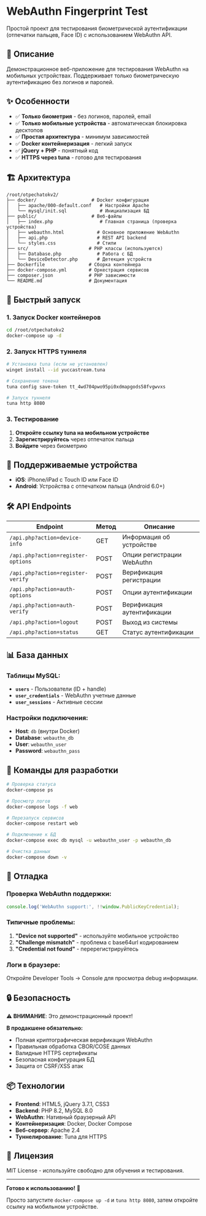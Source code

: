 # WebAuthn Fingerprint Test

Простой проект для тестирования биометрической аутентификации (отпечатки пальцев, Face ID) с использованием WebAuthn API.

## 🎯 Описание

Демонстрационное веб-приложение для тестирования WebAuthn на мобильных устройствах. Поддерживает только биометрическую аутентификацию без логинов и паролей.

## ✨ Особенности

- ✅ **Только биометрия** - без логинов, паролей, email
- ✅ **Только мобильные устройства** - автоматическая блокировка десктопов
- ✅ **Простая архитектура** - минимум зависимостей
- ✅ **Docker контейнеризация** - легкий запуск
- ✅ **jQuery + PHP** - понятный код
- ✅ **HTTPS через tuna** - готово для тестирования

## 🏗️ Архитектура

```
/root/otpechatokv2/
├── docker/                    # Docker конфигурация
│   ├── apache/000-default.conf   # Настройки Apache
│   └── mysql/init.sql            # Инициализация БД
├── public/                    # Веб-файлы
│   ├── index.php                 # Главная страница (проверка устройства)
│   ├── webauthn.html            # Основное приложение WebAuthn
│   ├── api.php                  # REST API backend
│   └── styles.css               # Стили
├── src/                      # PHP классы (используются)
│   ├── Database.php             # Работа с БД
│   └── DeviceDetector.php       # Детекция устройств
├── Dockerfile                # Сборка контейнера
├── docker-compose.yml        # Оркестрация сервисов
├── composer.json             # PHP зависимости
└── README.md                 # Документация
```

## 🚀 Быстрый запуск

### 1. Запуск Docker контейнеров

```bash
cd /root/otpechatokv2
docker-compose up -d
```

### 2. Запуск HTTPS туннеля

```bash
# Установка tuna (если не установлен)
winget install --id yuccastream.tuna

# Сохранение токена
tuna config save-token tt_4wd704pwo95pi0xdmapgods58fvgwvxs

# Запуск туннеля
tuna http 8080
```

### 3. Тестирование

1. **Откройте ссылку tuna на мобильном устройстве**
2. **Зарегистрируйтесь** через отпечаток пальца
3. **Войдите** через биометрию

## 📱 Поддерживаемые устройства

- **iOS**: iPhone/iPad с Touch ID или Face ID
- **Android**: Устройства с отпечатком пальца (Android 6.0+)

## 🛠️ API Endpoints

| Endpoint | Метод | Описание |
|----------|-------|----------|
| `/api.php?action=device-info` | GET | Информация об устройстве |
| `/api.php?action=register-options` | POST | Опции регистрации WebAuthn |
| `/api.php?action=register-verify` | POST | Верификация регистрации |
| `/api.php?action=auth-options` | POST | Опции аутентификации |
| `/api.php?action=auth-verify` | POST | Верификация аутентификации |
| `/api.php?action=logout` | POST | Выход из системы |
| `/api.php?action=status` | GET | Статус аутентификации |

## 📊 База данных

### Таблицы MySQL:

- **`users`** - Пользователи (ID + handle)
- **`user_credentials`** - WebAuthn учетные данные
- **`user_sessions`** - Активные сессии

### Настройки подключения:

- **Host**: `db` (внутри Docker)
- **Database**: `webauthn_db`
- **User**: `webauthn_user`
- **Password**: `webauthn_pass`

## 🔧 Команды для разработки

```bash
# Проверка статуса
docker-compose ps

# Просмотр логов
docker-compose logs -f web

# Перезапуск сервисов
docker-compose restart web

# Подключение к БД
docker-compose exec db mysql -u webauthn_user -p webauthn_db

# Очистка данных
docker-compose down -v
```

## 🐛 Отладка

### Проверка WebAuthn поддержки:

```javascript
console.log('WebAuthn support:', !!window.PublicKeyCredential);
```

### Типичные проблемы:

1. **"Device not supported"** - используйте мобильное устройство
2. **"Challenge mismatch"** - проблема с base64url кодированием
3. **"Credential not found"** - перерегистрируйтесь

### Логи в браузере:

Откройте Developer Tools → Console для просмотра debug информации.

## 🔒 Безопасность

⚠️ **ВНИМАНИЕ**: Это демонстрационный проект!

**В продакшене обязательно:**
- Полная криптографическая верификация WebAuthn
- Правильная обработка CBOR/COSE данных
- Валидные HTTPS сертификаты
- Безопасная конфигурация БД
- Защита от CSRF/XSS атак

## 📦 Технологии

- **Frontend**: HTML5, jQuery 3.7.1, CSS3
- **Backend**: PHP 8.2, MySQL 8.0
- **WebAuthn**: Нативный браузерный API
- **Контейнеризация**: Docker, Docker Compose
- **Веб-сервер**: Apache 2.4
- **Туннелирование**: Tuna для HTTPS

## 📄 Лицензия

MIT License - используйте свободно для обучения и тестирования.

---

**Готово к использованию!** 🎉

Просто запустите `docker-compose up -d` и `tuna http 8080`, затем откройте ссылку на мобильном устройстве.